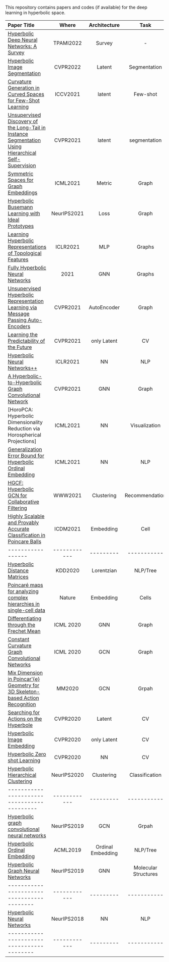 This repository contains papers and codes (if available) for the deep learning in hyperbolic space.


| Paper Title |    Where       |         Architecture   |      Task           |        Code            | 
|:------------|:--------------:|:----------------------:|:-----------------------:|:----------------------:|
| [Hyperbolic Deep Neural Networks: A Survey](https://arxiv.org/pdf/2101.04562.pdf) | TPAMI2022 | Survey | -  | - |
| [Hyperbolic Image Segmentation](https://arxiv.org/pdf/2203.05898.pdf) | CVPR2022 | Latent | Segmentation  | [PyTorch](https://github.com/MinaGhadimiAtigh/HyperbolicImageSegmentation) |
| [Curvature Generation in Curved Spaces for Few-Shot Learning](https://openaccess.thecvf.com/content/ICCV2021/papers/Gao_Curvature_Generation_in_Curved_Spaces_for_Few-Shot_Learning_ICCV_2021_paper.pdf) | ICCV2021 | latent | Few-shot  | [PyTorch](https://github.com/ZhiGaomcislab/CurvatureGeneration_FSL) |
| [Unsupervised Discovery of the Long-Tail in Instance Segmentation Using Hierarchical Self-Supervision](https://arxiv.org/pdf/2104.01257.pdf) | CVPR2021 | latent | segmentation  | [PyTorch](https://github.com/ZZWENG/longtail_segmentation) |
| [Symmetric Spaces for Graph Embeddings](https://proceedings.mlr.press/v139/lopez21a.html) | ICML2021 | Metric | Graph  | [PyTorch](https://github.com/fedelopez77/sympa) |
| [Hyperbolic Busemann Learning with Ideal Prototypes ](https://arxiv.org/pdf/2106.14472.pdf) | NeurIPS2021 | Loss | Graph  | [PyTorch](https://github.com/minaghadimiatigh/hyperbolic-busemann-learning) |
| [Learning Hyperbolic Representations of Topological Features](https://openreview.net/forum?id=yqPnIRhHtZv) | ICLR2021 | MLP | Graphs  | [Tensorflow ](https://github.com/pkyriakis/permanifold) |
| [Fully Hyperbolic Neural Networks](https://arxiv.org/pdf/2105.14686.pdf) | 2021 | GNN | Graphs  | [PyTorch](https://github.com/chenweize1998/fully-hyperbolic-nn) |
| [Unsupervised Hyperbolic Representation Learning via Message Passing Auto-Encoders](https://arxiv.org/abs/2103.16046) | CVPR2021 | AutoEncoder | Graph  | [PyTorch](https://github.com/junhocho/HGCAE)|
| [Learning the Predictability of the Future](https://arxiv.org/pdf/2101.01600.pdf) | CVPR2021 | only Latent | CV  | [PyTorch](https://github.com/cvlab-columbia/hyperfuture)|
| [Hyperbolic Neural Networks++](https://openreview.net/forum?id=Ec85b0tUwbA) | ICLR2021 | NN | NLP  | [PyTorch](https://github.com/mil-tokyo/hyperbolic_nn_plusplus)|
| [A Hyperbolic-to-Hyperbolic Graph Convolutional Network](https://arxiv.org/pdf/2104.06942.pdf) | CVPR2021 | GNN | Graph  | [PyTorch](https://github.com/JindouDai/H2H-GCN) | 
| [HoroPCA: Hyperbolic Dimensionality Reduction via Horospherical Projections] | ICML2021 | NN | Visualization  | -| 
| [Generalization Error Bound for Hyperbolic Ordinal Embedding](https://openreview.net/forum?id=Ec85b0tUwbA) | ICML2021 | NN | NLP  | - |
| [HGCF: Hyperbolic GCN for Collaborative Filtering](cs.toronto.edu/~mvolkovs/www2021_hgcf.pdf) | WWW2021 | Clustering | Recommendation  | [PyTorch](https://github.com/ruocwang/darts-pt)|
| [Highly Scalable and Provably Accurate Classification in Poincare Balls](https://arxiv.org/pdf/2109.03781.pdf) | ICDM2021 | Embedding | Cell  | [Python](https://github.com/thupchnsky/PoincareLinearClassification)|
|   -----------------| ------------ | --------- | -----------  | --------- | 
| [Hyperbolic Distance Matrices](https://dl.acm.org/doi/abs/10.1145/3394486.3403224) | KDD2020 | Lorentzian | NLP/Tree  | [python](https://github.com/puoya/hyperbolic-distance-matrices)|
| [Poincaré maps for analyzing complex hierarchies in single-cell data](https://www.nature.com/articles/s41467-020-16822-4) | Nature | Embedding | Cells  | [pyTorch](https://github.com/facebookresearch/PoincareMaps)|
| [ Differentiating through the Frechet Mean](https://arxiv.org/pdf/2003.00335.pdf) | ICML 2020 | GNN | Graph  | [PyTorch](https://github.com/CUAI/Differentiable-Frechet-Mean) | 
| [Constant Curvature Graph Convolutional Networks](https://openreview.net/forum?id=Ec85b0tUwbA) | ICML 2020 | GCN | Graph  | - |
| [Mix Dimension in Poincar\'{e} Geometry for 3D Skeleton-based Action Recognition](https://dl.acm.org/doi/pdf/10.1145/3394171.3413910) | MM2020 | GCN | Grpah  | - |
| [Searching for Actions on the Hyperbole](https://openaccess.thecvf.com/content_CVPR_2020/papers/Long_Searching_for_Actions_on_the_Hyperbole_CVPR_2020_paper.pdf) | CVPR2020 | Latent | CV  | [PyTorch](https://github.com/Tenglon/hyperbolic_action)|
| [Hyperbolic Image Embedding](https://github.com/leymir/hyperbolic-image-embeddings) | CVPR2020 | only Latent | CV  | [PyTorch](https://github.com/leymir/hyperbolic-image-embeddings)|
| [Hyperbolic Zero shot Learning](https://github.com/ShaoTengLiu/Hyperbolic_ZSL) | CVPR2020 | NN | CV  | [PyTorch](https://github.com/ShaoTengLiu/Hyperbolic_ZSL)|
| [Hyperbolic Hierarchical Clustering](https://arxiv.org/abs/2010.00402) | NeurIPS2020 | Clustering | Classification  | [PyTorch](https://github.com/ruocwang/darts-pt)|
|   ------------------------------------------| ------------ | --------- | -----------  | --------- | 
| [Hyperbolic graph convolutional neural networks](https://arxiv.org/abs/1910.12933) | NeurIPS2019 | GCN | Grpah  | [PyTorch](https://github.com/HazyResearch/hgcn)|
| [Hyperbolic Ordinal Embedding](https://dl.acm.org/doi/abs/10.1145/3394486.3403224) | ACML2019 | Ordinal Embedding | NLP/Tree  | - |
| [Hyperbolic Graph Neural Networks](https://papers.nips.cc/paper/2019/hash/103303dd56a731e377d01f6a37badae3-Abstract.html) | NeurIPS2019 | GNN | Molecular Structures | [PyTorch](https://github.com/facebookresearch/hgnn)|
|   ----------------------------------------- | ------------ | --------- | -----------  | --------- | 
| [Hyperbolic Neural Networks](https://arxiv.org/abs/1805.09112) | NeurIPS2018 | NN | NLP | [Tensorflow](https://github.com/dalab/hyperbolic_nn)|
|   ----------------------------------------- | ------------ | --------- | -----------  | --------- | 
